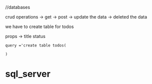 //databases

  crud operations
      -> get 
      -> post
      -> update the data
      -> deleted the data

we have to create table for todos

props ->
      title 
      status

    query ='create table todos(
      
    )
# sql_server
